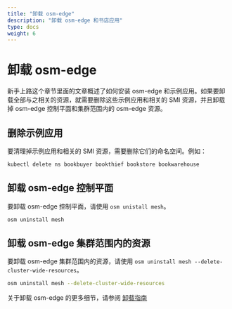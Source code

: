 ```yaml
---
title: "卸载 osm-edge"
description: "卸载 osm-edge 和书店应用"
type: docs
weight: 6
---
```


# 卸载 osm-edge

新手上路这个章节里面的文章概述了如何安装 osm-edge 和示例应用。如果要卸载全部与之相关的资源，就需要删除这些示例应用和相关的 SMI 资源，并且卸载掉 osm-edge 控制平面和集群范围内的 osm-edge 资源。

## 删除示例应用

要清理掉示例应用和相关的 SMI 资源，需要删除它们的命名空间。例如：

```bash
kubectl delete ns bookbuyer bookthief bookstore bookwarehouse
```

## 卸载 osm-edge 控制平面

要卸载 osm-edge 控制平面，请使用 `osm unistall mesh`。

```bash
osm uninstall mesh
```

## 卸载 osm-edge 集群范围内的资源

要卸载 osm-edge 集群范围内的资源，请使用 `osm uninstall mesh --delete-cluster-wide-resources`。

```bash
osm uninstall mesh --delete-cluster-wide-resources
```

关于卸载 osm-edge 的更多细节，请参阅 [卸载指南](/docs/guides/uninstall/)

